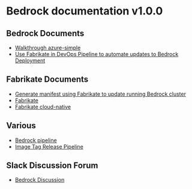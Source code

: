 # Bedrock documentation v1.0.0

Bedrock Documents
--------
* [Walkthrough azure-simple](./azure-simple/README.md)
* [Use Fabrikate in DevOps Pipeline to automate updates to Bedrock Deployment](./devops/README.md)

Fabrikate Documents
--------
* [Generate manifest using Fabrikate to update running Bedrock cluster](./fabrikate/README.md)
* [Fabrikate](https://github.com/Microsoft/fabrikate)
* [Fabrikate cloud-native](https://github.com/microsoft/fabrikate-definitions/tree/master/definitions/fabrikate-cloud-native)

Various
--------
* [Bedrock pipeline](https://github.com/microsoft/bedrock/blob/master/gitops/PipelineThinking.md)
* [Image Tag Release Pipeline](https://github.com/microsoft/bedrock/blob/master/gitops/azure-devops/ImageTagRelease.md)

Slack Discussion Forum
--------
* [Bedrock Discussion](https://app.slack.com/client/TGEBY5S23/CGD6ASN4T)
